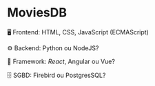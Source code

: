 # MoviesDB

🖥️ Frontend: HTML, CSS, JavaScript (ECMAScript)

⚙️ Backend: Python ou NodeJS?

🔧 Framework: *React*, Angular ou Vue?

🗄️ SGBD: Firebird ou PostgresSQL?
